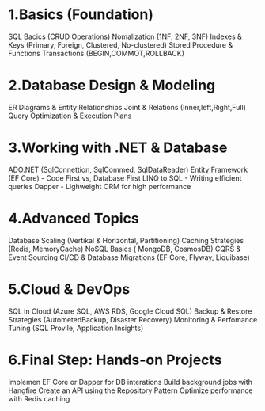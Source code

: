 # 1.Basics (Foundation)

SQL Bacics (CRUD Operations) Nomalization (1NF, 2NF, 3NF) Indexes & Keys (Primary, Foreign, Clustered, No-clustered) Stored Procedure & Functions Transactions (BEGIN,COMMOT,ROLLBACK) 

# 2.Database Design & Modeling 

ER Diagrams & Entity Relationships Joint & Relations (Inner,left,Right,Full) Query Optimization & Execution Plans

# 3.Working with .NET & Database

ADO.NET (SqlConnettion, SqlCommed, SqlDataReader) Entity Framework (EF Core) - Code First vs, Database First LINQ to SQL - Writing efficient queries Dapper - Lighweight ORM for high performance 

# 4.Advanced Topics

Database Scaling (Vertikal & Horizontal, Partitioning) Caching Strategies (Redis, MemoryCache) NoSQL Basics ( MongoDB, CosmosDB) CQRS & Event Sourcing CI/CD & Database Migrations (EF Core, Flyway, Liquibase) 

# 5.Cloud & DevOps 

SQL in Cloud (Azure SQL, AWS RDS, Google Cloud SQL) Backup & Restore Strategies (AutometedBackup, Disaster Recovery) Monitoring & Perfomance Tuning (SQL Provile, Application Insights)

# 6.Final Step: Hands-on Projects 

Implemen EF Core or Dapper for DB interations Build background jobs with Hangfire Create an API using the Repository Pattern Optimize performance with Redis caching 




